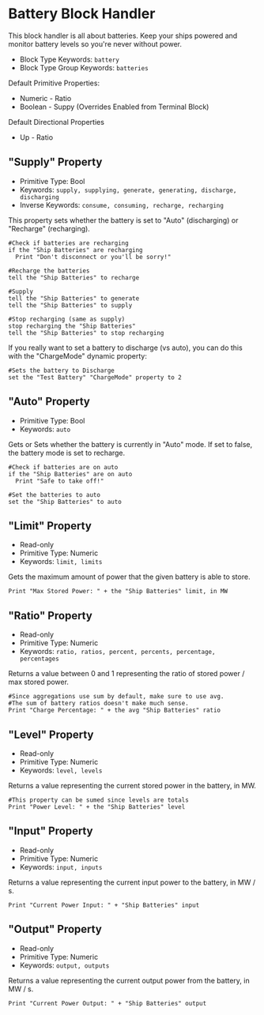 ﻿# Battery Block Handler
This block handler is all about batteries.  Keep your ships powered and monitor battery levels so you're never without power.

* Block Type Keywords: ```battery```
* Block Type Group Keywords: ```batteries```

Default Primitive Properties:
* Numeric - Ratio
* Boolean - Suppy (Overrides Enabled from Terminal Block)

Default Directional Properties
* Up - Ratio 

## "Supply" Property
* Primitive Type: Bool
* Keywords: ```supply, supplying, generate, generating, discharge, discharging```
* Inverse Keywords: ```consume, consuming, recharge, recharging```

This property sets whether the battery is set to "Auto" (discharging) or "Recharge" (recharging).

```
#Check if batteries are recharging
if the "Ship Batteries" are recharging
  Print "Don't disconnect or you'll be sorry!"

#Recharge the batteries
tell the "Ship Batteries" to recharge

#Supply
tell the "Ship Batteries" to generate
tell the "Ship Batteries" to supply

#Stop recharging (same as supply)
stop recharging the "Ship Batteries"
tell the "Ship Batteries" to stop recharging
```

If you really want to set a battery to discharge (vs auto), you can do this with the "ChargeMode" dynamic property:

```
#Sets the battery to Discharge
set the "Test Battery" "ChargeMode" property to 2
```



## "Auto" Property
* Primitive Type: Bool
* Keywords: ```auto```

Gets or Sets whether the battery is currently in "Auto" mode.  If set to false, the battery mode is set to recharge.

```
#Check if batteries are on auto
if the "Ship Batteries" are on auto
  Print "Safe to take off!"

#Set the batteries to auto
set the "Ship Batteries" to auto
```

## "Limit" Property
* Read-only
* Primitive Type: Numeric
* Keywords: ```limit, limits```

Gets the maximum amount of power that the given battery is able to store.

```
Print "Max Stored Power: " + the "Ship Batteries" limit, in MW
```

## "Ratio" Property
* Read-only
* Primitive Type: Numeric
* Keywords: ```ratio, ratios, percent, percents, percentage, percentages```

Returns a value between 0 and 1 representing the ratio of stored power / max stored power.  

```
#Since aggregations use sum by default, make sure to use avg.
#The sum of battery ratios doesn't make much sense.
Print "Charge Percentage: " + the avg "Ship Batteries" ratio
```

## "Level" Property
* Read-only
* Primitive Type: Numeric
* Keywords: ```level, levels```

Returns a value representing the current stored power in the battery, in MW.

```
#This property can be sumed since levels are totals
Print "Power Level: " + the "Ship Batteries" level
```

## "Input" Property
* Read-only
* Primitive Type: Numeric
* Keywords: ```input, inputs```

Returns a value representing the current input power to the battery, in MW / s.

```
Print "Current Power Input: " + "Ship Batteries" input
```

## "Output" Property
* Read-only
* Primitive Type: Numeric
* Keywords: ```output, outputs```

Returns a value representing the current output power from the battery, in MW / s.

```
Print "Current Power Output: " + "Ship Batteries" output
```
